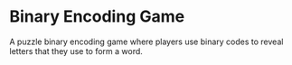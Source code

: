 # Binary Encoding Game
 A puzzle binary encoding game where players use binary codes to reveal letters that they use to form a word.
